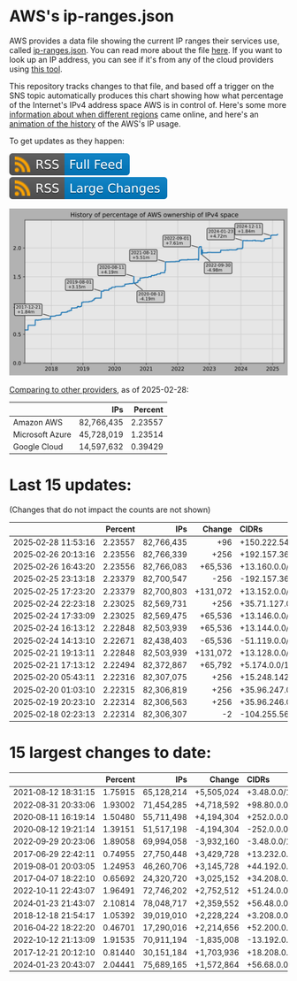 # AWS's ip-ranges.json

AWS provides a data file showing the current IP ranges their
services use, called [ip-ranges.json](https://ip-ranges.amazonaws.com/ip-ranges.json).
You can read more about the file [here](https://docs.aws.amazon.com/general/latest/gr/aws-ip-ranges.html).
If you want to look up an IP address, you can see if it's from any of the cloud providers using [this tool](https://cloud-ips.s3-us-west-2.amazonaws.com/index.html).

This repository tracks changes to that file, and based off a trigger on the SNS 
topic automatically produces this chart showing how what percentage of the 
Internet's IPv4 address space AWS is in control of.  Here's some 
more [information about when different regions](announces.md) came 
online, and here's an [animation of the history](https://youtu.be/Su25yl7eol8) 
of the AWS's IP usage.

To get updates as they happen:

[![RSS Icon (Full Feed)](images/rss_badge.svg)](https://raw.githubusercontent.com/seligman/aws-ip-ranges/master/rss.xml)
[![RSS Icon (Large Changes)](images/rss_badge_partial.svg)](https://raw.githubusercontent.com/seligman/aws-ip-ranges/master/rss_big_changes.xml)

![History of AWS](history_count.svg)

[Comparing to other providers](https://github.com/seligman/cloud_sizes), as of 2025-02-28:

| | IPs | Percent |
| --- | ---: | ---: |
| Amazon AWS | 82,766,435 | 2.23557 |
| Microsoft Azure | 45,728,019 | 1.23514 |
| Google Cloud | 14,597,632 | 0.39429 |


# Last 15 updates:

(Changes that do not impact the counts are not shown)

| | Percent | IPs | Change | CIDRs |
| :--- | ---: | ---: | ---: | :--- |
| 2025&#8209;02&#8209;28&nbsp;11:53:16 | 2.23557 | 82,766,435 | +96 | +150.222.54.0/26,&nbsp;+150.222.54.64/27 |
| 2025&#8209;02&#8209;26&nbsp;20:13:16 | 2.23556 | 82,766,339 | +256 | +192.157.36.0/24 |
| 2025&#8209;02&#8209;26&nbsp;16:43:20 | 2.23556 | 82,766,083 | +65,536 | +13.160.0.0/16 |
| 2025&#8209;02&#8209;25&nbsp;23:13:18 | 2.23379 | 82,700,547 | -256 | -192.157.36.0/24 |
| 2025&#8209;02&#8209;25&nbsp;17:23:20 | 2.23379 | 82,700,803 | +131,072 | +13.152.0.0/16,&nbsp;+13.154.0.0/16 |
| 2025&#8209;02&#8209;24&nbsp;22:23:18 | 2.23025 | 82,569,731 | +256 | +35.71.127.0/24 |
| 2025&#8209;02&#8209;24&nbsp;17:33:09 | 2.23025 | 82,569,475 | +65,536 | +13.146.0.0/16 |
| 2025&#8209;02&#8209;24&nbsp;16:13:12 | 2.22848 | 82,503,939 | +65,536 | +13.144.0.0/16 |
| 2025&#8209;02&#8209;24&nbsp;14:13:10 | 2.22671 | 82,438,403 | -65,536 | -51.119.0.0/16 |
| 2025&#8209;02&#8209;21&nbsp;19:13:11 | 2.22848 | 82,503,939 | +131,072 | +13.128.0.0/16,&nbsp;+13.130.0.0/16 |
| 2025&#8209;02&#8209;21&nbsp;17:13:12 | 2.22494 | 82,372,867 | +65,792 | +5.174.0.0/16,&nbsp;+51.0.30.0/24 |
| 2025&#8209;02&#8209;20&nbsp;05:43:11 | 2.22316 | 82,307,075 | +256 | +15.248.142.0/24 |
| 2025&#8209;02&#8209;20&nbsp;01:03:10 | 2.22315 | 82,306,819 | +256 | +35.96.247.0/24 |
| 2025&#8209;02&#8209;19&nbsp;20:23:10 | 2.22314 | 82,306,563 | +256 | +35.96.246.0/24 |
| 2025&#8209;02&#8209;18&nbsp;02:23:13 | 2.22314 | 82,306,307 | -2 | -104.255.56.27/32,&nbsp;-104.255.56.28/32 |


# 15 largest changes to date:

| | Percent | IPs | Change | CIDRs |
| :--- | ---: | ---: | ---: | :--- |
| 2021&#8209;08&#8209;12&nbsp;18:31:15 | 1.75915 | 65,128,214 | +5,505,024 | +3.48.0.0/12,&nbsp;+35.96.0.0/12,&nbsp;+3.152.0.0/13,&nbsp;... |
| 2022&#8209;08&#8209;31&nbsp;20:33:06 | 1.93002 | 71,454,285 | +4,718,592 | +98.80.0.0/12,&nbsp;+184.32.0.0/12,&nbsp;+13.184.0.0/13,&nbsp;... |
| 2020&#8209;08&#8209;11&nbsp;16:19:14 | 1.50480 | 55,711,498 | +4,194,304 | +252.0.0.0/10 |
| 2020&#8209;08&#8209;12&nbsp;19:21:14 | 1.39151 | 51,517,198 | -4,194,304 | -252.0.0.0/10 |
| 2022&#8209;09&#8209;29&nbsp;20:23:06 | 1.89058 | 69,994,058 | -3,932,160 | -3.48.0.0/12,&nbsp;-35.96.0.0/12,&nbsp;-3.240.0.0/13,&nbsp;... |
| 2017&#8209;06&#8209;29&nbsp;22:42:11 | 0.74955 | 27,750,448 | +3,429,728 | +13.232.0.0/13,&nbsp;+34.240.0.0/13,&nbsp;+35.168.0.0/13,&nbsp;... |
| 2019&#8209;08&#8209;01&nbsp;20:03:05 | 1.24953 | 46,260,706 | +3,145,728 | +44.192.0.0/10,&nbsp;-3.192.0.0/12 |
| 2017&#8209;04&#8209;07&nbsp;18:22:10 | 0.65692 | 24,320,720 | +3,025,152 | +34.208.0.0/12,&nbsp;+34.224.0.0/12,&nbsp;+13.58.0.0/15,&nbsp;... |
| 2022&#8209;10&#8209;11&nbsp;22:43:07 | 1.96491 | 72,746,202 | +2,752,512 | +51.24.0.0/13,&nbsp;+57.104.0.0/13,&nbsp;+51.20.0.0/14,&nbsp;... |
| 2024&#8209;01&#8209;23&nbsp;21:43:07 | 2.10814 | 78,048,717 | +2,359,552 | +56.48.0.0/13,&nbsp;+16.28.0.0/14,&nbsp;+16.64.0.0/14,&nbsp;... |
| 2018&#8209;12&#8209;18&nbsp;21:54:17 | 1.05392 | 39,019,010 | +2,228,224 | +3.208.0.0/12,&nbsp;+3.224.0.0/12,&nbsp;+13.48.0.0/15 |
| 2016&#8209;04&#8209;22&nbsp;18:22:20 | 0.46701 | 17,290,016 | +2,214,656 | +52.200.0.0/13,&nbsp;+52.208.0.0/13,&nbsp;+52.36.0.0/14,&nbsp;... |
| 2022&#8209;10&#8209;12&nbsp;21:13:09 | 1.91535 | 70,911,194 | -1,835,008 | -13.192.0.0/13,&nbsp;-16.28.0.0/14,&nbsp;-40.172.0.0/14,&nbsp;... |
| 2017&#8209;12&#8209;21&nbsp;20:12:10 | 0.81440 | 30,151,184 | +1,703,936 | +18.208.0.0/13,&nbsp;+18.204.0.0/14,&nbsp;+18.224.0.0/14,&nbsp;... |
| 2024&#8209;01&#8209;23&nbsp;20:43:07 | 2.04441 | 75,689,165 | +1,572,864 | +56.68.0.0/14,&nbsp;+56.128.0.0/14,&nbsp;+56.136.0.0/14,&nbsp;... |
